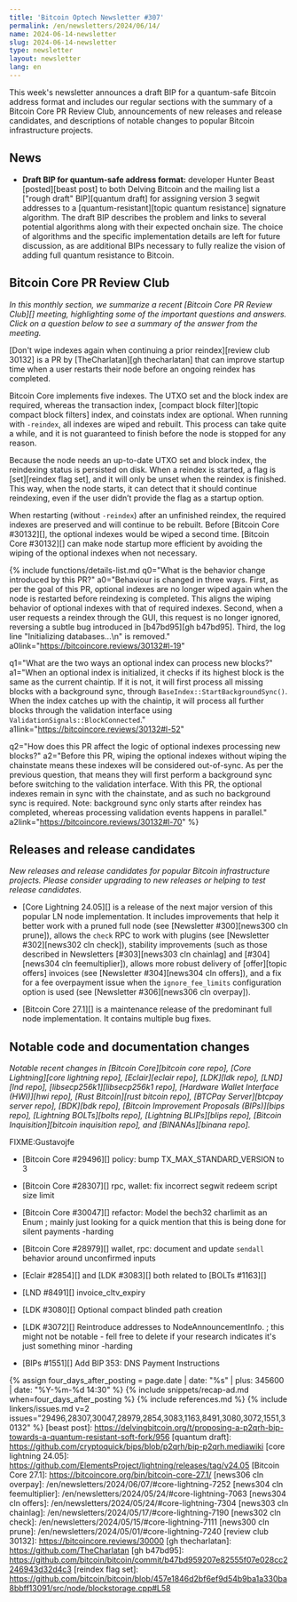 ```yaml
---
title: 'Bitcoin Optech Newsletter #307'
permalink: /en/newsletters/2024/06/14/
name: 2024-06-14-newsletter
slug: 2024-06-14-newsletter
type: newsletter
layout: newsletter
lang: en
---
```

This week's newsletter announces a draft BIP for a quantum-safe Bitcoin
address format and includes our regular sections with the summary of a
Bitcoin Core PR Review Club, announcements of new releases and release
candidates, and descriptions of notable changes to popular Bitcoin
infrastructure projects.

## News

- **Draft BIP for quantum-safe address format:** developer Hunter Beast
  [posted][beast post] to both Delving Bitcoin and the mailing list a
  ["rough draft" BIP][quantum draft] for assigning version 3 segwit
  addresses to a [quantum-resistant][topic quantum resistance] signature
  algorithm.  The draft BIP describes the problem and links to several
  potential algorithms along with their expected onchain size.  The
  choice of algorithms and the specific implementation details are
  left for future discussion, as are additional BIPs necessary to fully
  realize the vision of adding full quantum resistance to Bitcoin.

## Bitcoin Core PR Review Club

*In this monthly section, we summarize a recent [Bitcoin Core PR Review
Club][] meeting, highlighting some of the important questions and
answers.  Click on a question below to see a summary of the answer from
the meeting.*

[Don't wipe indexes again when continuing a prior reindex][review club
30132] is a PR by [TheCharlatan][gh thecharlatan] that can improve
startup time when a user restarts their node before an ongoing reindex
has completed.

Bitcoin Core implements five indexes. The UTXO set and the block index
are required, whereas the transaction index, [compact block
filter][topic compact block filters] index, and coinstats index are
optional. When running with `-reindex`, all indexes are wiped and
rebuilt. This process can take quite a while, and it is not guaranteed
to finish before the node is stopped for any reason.

Because the node needs an up-to-date UTXO set and block index,
the reindexing status is persisted on disk. When a reindex is started, a
flag is [set][reindex flag set], and it will only be unset when the
reindex is finished. This way, when the node starts, it can detect that
it should continue reindexing, even if the user didn’t provide the flag
as a startup option.

When restarting (without `-reindex`) after an unfinished reindex, the
required indexes are preserved and will continue to be rebuilt.
Before [Bitcoin Core #30132][], the optional indexes would be wiped a
second time. [Bitcoin Core #30132][] can make node startup more
efficient by avoiding the wiping of the optional indexes when not
necessary.

{% include functions/details-list.md
  q0="What is the behavior change introduced by this PR?"
  a0="Behaviour is changed in three ways. First, as per the goal of this
  PR, optional indexes are no longer wiped again when the node is
  restarted before reindexing is completed. This aligns the wiping
  behavior of optional indexes with that of required indexes. Second,
  when a user requests a reindex through the GUI, this request is no
  longer ignored, reversing a subtle bug introduced in [b47bd95][gh
  b47bd95]. Third, the log line \"Initializing databases...\\n\" is
  removed."
  a0link="https://bitcoincore.reviews/30132#l-19"

  q1="What are the two ways an optional index can process new blocks?"
  a1="When an optional index is initialized, it checks if its highest
  block is the same as the current chaintip. If it is not, it will first
  process all missing blocks with a background sync, through
  `BaseIndex::StartBackgroundSync()`. When the index catches up
  with the chaintip, it will process all further blocks through the
  validation interface using `ValidationSignals::BlockConnected`."
  a1link="https://bitcoincore.reviews/30132#l-52"

  q2="How does this PR affect the logic of optional indexes processing
  new blocks?"
  a2="Before this PR, wiping the optional indexes without wiping the
  chainstate means these indexes will be considered out-of-sync. As per
  the previous question, that means they will first perform a background
  sync before switching to the validation interface. With this PR, the
  optional indexes remain in sync with the chainstate, and as such no
  background sync is required. Note: background sync only starts after
  reindex has completed, whereas processing validation events happens in
  parallel."
  a2link="https://bitcoincore.reviews/30132#l-70"
%}

## Releases and release candidates

*New releases and release candidates for popular Bitcoin infrastructure
projects.  Please consider upgrading to new releases or helping to test
release candidates.*

- [Core Lightning 24.05][] is a release of the next major version of
  this popular LN node implementation.  It includes improvements that
  help it better work with a pruned full node (see [Newsletter
  #300][news300 cln prune]), allows the `check` RPC to work with plugins
  (see [Newsletter #302][news302 cln check]), stability improvements
  (such as those described in Newsletters [#303][news303 cln chainlag]
  and [#304][news304 cln feemultiplier]), allows more robust delivery of
  [offer][topic offers] invoices (see [Newsletter #304][news304 cln
  offers]), and a fix for a fee overpayment issue when the
  `ignore_fee_limits` configuration option is used (see [Newsletter
  #306][news306 cln overpay]).

- [Bitcoin Core 27.1][] is a maintenance release of the predominant
  full node implementation.  It contains multiple bug fixes.

## Notable code and documentation changes

_Notable recent changes in [Bitcoin Core][bitcoin core repo], [Core
Lightning][core lightning repo], [Eclair][eclair repo], [LDK][ldk repo],
[LND][lnd repo], [libsecp256k1][libsecp256k1 repo], [Hardware Wallet
Interface (HWI)][hwi repo], [Rust Bitcoin][rust bitcoin repo], [BTCPay
Server][btcpay server repo], [BDK][bdk repo], [Bitcoin Improvement
Proposals (BIPs)][bips repo], [Lightning BOLTs][bolts repo],
[Lightning BLIPs][blips repo], [Bitcoin Inquisition][bitcoin inquisition
repo], and [BINANAs][binana repo]._

FIXME:Gustavojfe

- [Bitcoin Core #29496][] policy: bump TX_MAX_STANDARD_VERSION to 3

- [Bitcoin Core #28307][] rpc, wallet: fix incorrect segwit redeem script size limit

- [Bitcoin Core #30047][] refactor: Model the bech32 charlimit as an Enum ; mainly just looking for a quick mention that this is being done for silent payments -harding

- [Bitcoin Core #28979][] wallet, rpc: document and update `sendall` behavior around unconfirmed inputs

- [Eclair #2854][] and [LDK #3083][] both related to [BOLTs #1163][]

- [LND #8491][] invoice_cltv_expiry

- [LDK #3080][] Optional compact blinded path creation

- [LDK #3072][] Reintroduce addresses to NodeAnnouncementInfo. ; this
  might not be notable - fell free to delete if your research indicates
  it's just something minor -harding

- [BIPs #1551][] Add BIP 353: DNS Payment Instructions

{% assign four_days_after_posting = page.date | date: "%s" | plus: 345600 | date: "%Y-%m-%d 14:30" %}
{% include snippets/recap-ad.md when=four_days_after_posting %}
{% include references.md %}
{% include linkers/issues.md v=2 issues="29496,28307,30047,28979,2854,3083,1163,8491,3080,3072,1551,30132" %}
[beast post]: https://delvingbitcoin.org/t/proposing-a-p2qrh-bip-towards-a-quantum-resistant-soft-fork/956
[quantum draft]: https://github.com/cryptoquick/bips/blob/p2qrh/bip-p2qrh.mediawiki
[core lightning 24.05]: https://github.com/ElementsProject/lightning/releases/tag/v24.05
[Bitcoin Core 27.1]: https://bitcoincore.org/bin/bitcoin-core-27.1/
[news306 cln overpay]: /en/newsletters/2024/06/07/#core-lightning-7252
[news304 cln feemultiplier]: /en/newsletters/2024/05/24/#core-lightning-7063
[news304 cln offers]: /en/newsletters/2024/05/24/#core-lightning-7304
[news303 cln chainlag]: /en/newsletters/2024/05/17/#core-lightning-7190
[news302 cln check]: /en/newsletters/2024/05/15/#core-lightning-7111
[news300 cln prune]: /en/newsletters/2024/05/01/#core-lightning-7240
[review club 30132]: https://bitcoincore.reviews/30000
[gh thecharlatan]: https://github.com/TheCharlatan
[gh b47bd95]: https://github.com/bitcoin/bitcoin/commit/b47bd959207e82555f07e028cc2246943d32d4c3
[reindex flag set]: https://github.com/bitcoin/bitcoin/blob/457e1846d2bf6ef9d54b9ba1a330ba8bbff13091/src/node/blockstorage.cpp#L58
